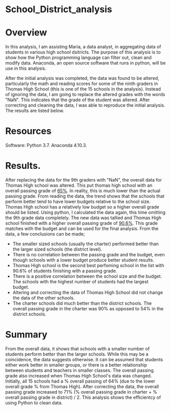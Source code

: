 # School_District_analysis

# Overview
In this analysis, I am assisting Maria, a data analyst, in aggregating data of students in various high school dsitricts. The purpose of this analysis is to show how the Python programming language can filter out, clean and modify data. Anaconda, an open source software that runs in python, will be use in this analysis.

After the initial analysis was completed, the data was found to be altered, particularly the math and reading scores for some of the ninth graders in Thomas High School (this is one of the 15 schools in the analysis). Instead of ignoring the data, I am going to replace the altered grades with the words "NaN". This indicates that the grade of the student was altered. After correcting and cleaning the data, I was able to reproduce the initial analysis. The results are listed below.

# Resources
Software: Python 3.7. Anaconda 4.10.3.

# Results.
After replacing the data for the 9th graders with "NaN", the overall data for Thomas High school was altered. This put thomas high school with an overall passing grade of [65%](https://github.com/somtoesomeju/School_District_analysis/blob/somtoesomeju-patch-thomas/Thomas_high_School_raw.png). In reality, this is much lower than the actual passing grade. From reading the data, the trend shows that the schools that perform better tend to have lower budgets relative to the school size. Thomas High school has a relatively low budget so a higher overall grade should be listed. Using python, I calculated the data again, this time omitting the 9th grade data completely. The new data was tallied and Thomas High school finished with a higher overall passing grade of [90.6%](https://github.com/somtoesomeju/School_District_analysis/blob/somtoesomeju-patch-thomas/Thomas_High_School_corrected.png). This grade matches with the budget and can be used for the final analysis. From the data, a few conclusions can be made;

- The smaller sized schools (usually the charter) performed better than the larger sized schools (the district level).
- There is no correlation between the passing grade and the budget, even though schools with a lower budget produce better student results.
- Thomas High school is the second best perfoming school in the list with 90.6% of students finishing with a passing grade.
- There is a positive correlation between the school size and the budget. The schools with the highest number of students had the largest budget.
- Altering and correcting the data of Thomas High School did not change the data of the other schools.
- The charter schools did much better than the district schools. The overall passing grade in the charter was 90% as opposed to 54% in the district schools.

# Summary
From the overall data, it shows that schools with a smaller number of students perform better than the larger schools. While this may be a coincidence, the data suggests otherwise. It can be assumed that students either work better in smaller groups, or there is a better relationship between students and teachers in smaller classes. The overall passing grade also increased when Thomas High School's data was changed. Initially, all 15 schools had a % overall passing of 64% (due to the lower overall grade % from Thomas High). After correcting the data, the overall passing grade increased to 71% (% overall passing grade in charter + % overall passing grade in district) / 2. This analysis shows the efficientcy of using Python to clean data.

